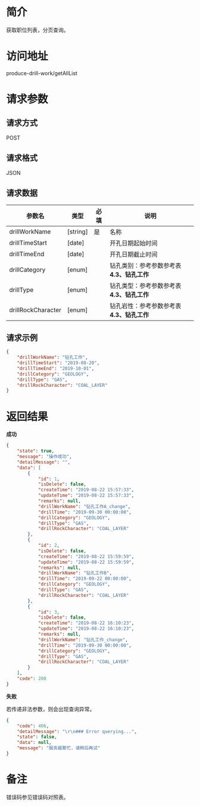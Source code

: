 # 简介
获取职位列表，分页查询。

# 访问地址
produce-drill-work/getAllList

# 请求参数

## 请求方式
POST

## 请求格式
JSON

## 请求数据
|参数名|类型|必填|说明|
|-|-|-|-|
|drillWorkName|[string]|是|名称|
|drillTimeStart|[date]||开孔日期起始时间|
|drillTimeEnd|[date]||开孔日期截止时间|
|drillCategory|[enum]||钻孔类别：参考参数参考表 **4.3、钻孔工作**|
|drillType|[enum]||钻孔类型：参考参数参考表 **4.3、钻孔工作**|
|drillRockCharacter|[enum]||钻孔岩性：参考参数参考表 **4.3、钻孔工作**|

## 请求示例
```json
{
	"drillWorkName": "钻孔工作",
    "drillTimeStart": "2019-08-20",
    "drillTimeEnd": "2019-10-01",
	"drillCategory": "GEOLOGY",
    "drillType": "GAS",
    "drillRockCharacter": "COAL_LAYER"
}
```

# 返回结果
**成功**
```json
{
    "state": true,
    "message": "操作成功",
    "detailMessage": "",
    "data": [
        {
            "id": 1,
            "isDelete": false,
            "createTime": "2019-08-22 15:57:33",
            "updateTime": "2019-08-22 15:57:33",
            "remarks": null,
            "drillWorkName": "钻孔工作A_change",
            "drillTime": "2019-09-30 00:00:00",
            "drillCategory": "GEOLOGY",
            "drillType": "GAS",
            "drillRockCharacter": "COAL_LAYER"
        },
        {
            "id": 2,
            "isDelete": false,
            "createTime": "2019-08-22 15:59:59",
            "updateTime": "2019-08-22 15:59:59",
            "remarks": null,
            "drillWorkName": "钻孔工作B",
            "drillTime": "2019-09-22 00:00:00",
            "drillCategory": "GEOLOGY",
            "drillType": "GAS",
            "drillRockCharacter": "COAL_LAYER"
        },
        {
            "id": 3,
            "isDelete": false,
            "createTime": "2019-08-22 16:10:23",
            "updateTime": "2019-08-22 16:10:23",
            "remarks": null,
            "drillWorkName": "钻孔工作_change",
            "drillTime": "2019-09-30 00:00:00",
            "drillCategory": "GEOLOGY",
            "drillType": "GAS",
            "drillRockCharacter": "COAL_LAYER"
        }
    ],
    "code": 200
}
```

**失败**

若传递非法参数，则会出现查询异常。

```json
{
    "code": 406,
    "detailMessage": "\r\n### Error querying...",
    "state": false,
    "data": null,
    "message": "服务器繁忙，请稍后再试"
}
```

# 备注
错误码参见错误码对照表。